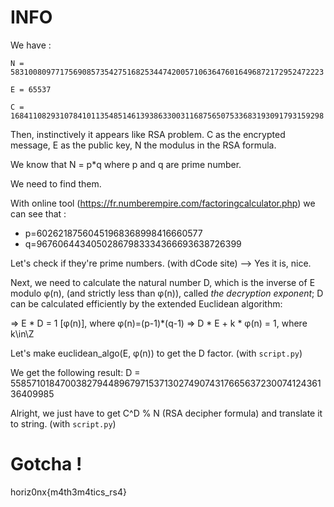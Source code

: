 # INFO

We have :

    N = 5831008097717569085735427516825344742005710636476016496872172952472223

    E = 65537

    C = 1684110829310784101135485146139386330031168756507533683193091793159298

Then, instinctively it appears like RSA problem. C as the encrypted message, E as the public key, N the modulus in the RSA formula.

We know that N = p*q where p and q are prime number.

We need to find them.

With online tool (https://fr.numberempire.com/factoringcalculator.php) we can see that : 

- p=60262187560451968368998416660577
- q=96760644340502867983334366693638726399

Let's check if they're prime numbers. (with dCode site) --> Yes it is, nice.

Next, we need to calculate the natural number D, which is the inverse of E modulo φ(n), (and strictly less than φ(n)), called _the decryption exponent_; D can be calculated efficiently by the extended Euclidean algorithm: 

=> E * D = 1 [φ(n)], where φ(n)=(p-1)*(q-1)
=> D * E + k * φ(n) = 1, where k\in\Z

Let's make euclidean_algo(E, φ(n)) to get the D factor. (with `script.py`)

We get the following result:
D = 558571018470038279448967971537130274907431766563723007412436136409985

Alright, we just have to get C^D % N (RSA decipher formula) and translate it to string. (with `script.py`)

# Gotcha !

horiz0nx{m4th3m4tics_rs4}
